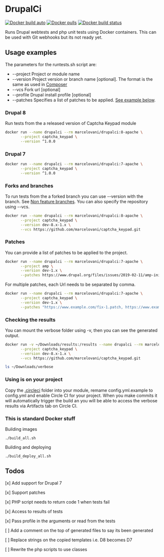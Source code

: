 # DrupalCi

[![Docker build auto](https://img.shields.io/docker/automated/marcelovani/drupalci.svg)](https://hub.docker.com/r/marcelovani/drupalci)
[![Docker pulls](https://img.shields.io/docker/pulls/marcelovani/drupalci.svg)](https://hub.docker.com/r/marcelovani/drupalci)
[![Docker build status](https://img.shields.io/docker/status/marcelovani/drupalci.svg)](https://hub.docker.com/r/marcelovani/drupalci) 

Runs Drupal webtests and php unit tests using Docker containers.
This can be used with Git webhooks but its not ready yet.

## Usage examples
The parameters for the runtests.sh script are:
* --project   Project or module name
* --version   Project version or branch name [optional]. 
              The format is the same as used in [Composer](https://getcomposer.org/doc/04-schema.md#version)
* --vcs       Fork url [optional]
* --profile   Drupal install profile [optional]
* --patches   Specifies a list of patches to be applied. [See example below](#Patches).

### Drupal 8
Run tests from the a released version of Captcha Keypad module

```bash
docker run --name drupalci --rm marcelovani/drupalci:8-apache \
       --project captcha_keypad \
       --version ^1.0.0
```

### Drupal 7

```bash
docker run --name drupalci --rm marcelovani/drupalci:7-apache \
       --project captcha_keypad \
       --version ^1.0.0
```

### Forks and branches
To run tests from the a forked branch you can use --version with the branch.
See [Non feature branches](https://getcomposer.org/doc/04-schema.md#non-feature-branches).
You can also specify the repository using --vcs.

```bash
docker run --name drupalci --rm marcelovani/drupalci:8-apache \
       --project captcha_keypad \
       --version dev-8.x-1.x \
       --vcs https://github.com/marcelovani/captcha_keypad.git
```

### Patches
You can provide a list of patches to be applied to the project.

```bash
docker run --name drupalci --rm marcelovani/drupalci:7-apache \
       --project amp \
       --version dev-1.x \
       --patches https://www.drupal.org/files/issues/2019-02-11/amp-initial-page-load-3031306-18.patch
```
 
For multiple patches, each Url needs to be separated by comma.

```bash
docker run --name drupalci --rm marcelovani/drupalci:7-apache \
       --project captcha_keypad \
       --version dev-1.x \
       --patches "https://www.example.com/fix-1.patch, https://www.example.com/fix-2.patch"
```

### Checking the results
You can mount the verbose folder using -v, then you can see the generated output.

```bash
docker run -v ~/Downloads/results:/results --name drupalci --rm marcelovani/drupalci:8-apache \
       --project captcha_keypad \
       --version dev-8.x-1.x \
       --vcs https://github.com/marcelovani/captcha_keypad.git

ls ~/Downloads/verbose
```

### Using is on your project

Copy the [.circleci](https://github.com/marcelovani/drupalci/blob/master/8/apache/.circleci) folder into your module, remame config.yml.example to config.yml and enable Circle CI for your project. When you make commits it will automatically trigger the build an you will be able to access the verbose results via Artifacts tab on Circle CI.


### This is standard Docker stuff

Building images

```
./build_all.sh
```

Building and deploying

```
./build_deploy_all.sh
```

## Todos
[x] Add support for Drupal 7

[x] Support patches

[x] PHP script needs to return code 1 when tests fail

[x] Access to results of tests

[x] Pass profile in the arguments or read from the tests

[ ] Add a comment on the top of generated files to say its been generated

[ ] Replace strings on the copied templates i.e. D8 becomes D7

[ ] Rewrite the php scripts to use classes

